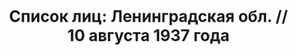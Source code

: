 ---
title: 'Список лиц: Ленинградская обл. // 10 августа 1937 года'
description: РГАСПИ, ф.17, т.2, оп.171, дело 410, лист 161
images:
- /disk/pictures/v02/17-171-410-161.jpg
- /disk/pictures/v02/17-171-410-162.jpg
- /disk/pictures/v02/17-171-410-163.jpg
- /disk/pictures/v02/17-171-410-164.jpg
- /disk/pictures/v02/17-171-410-165.jpg
- /disk/pictures/v02/17-171-410-166.jpg
---